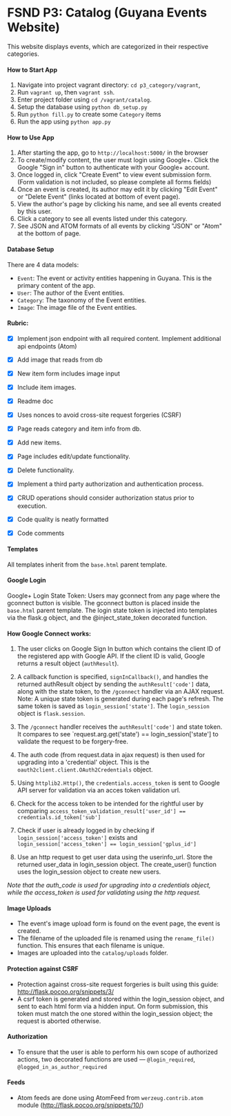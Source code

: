 # FSND P3: Catalog (Guyana Events Website)

This website displays events, which are categorized in their respective categories.

#### How to Start App

 1. Navigate into project vagrant directory: `cd p3_category/vagrant`,
 2. Run `vagrant up`, then `vagrant ssh`.
 3. Enter project folder using `cd /vagrant/catalog`.
 4. Setup the database using `python db_setup.py`
 5. Run `python fill.py` to create some `Category` items
 6. Run the app using `python app.py`

#### How to Use App

 1. After starting the app, go to `http://localhost:5000/` in the browser
 2. To create/modify content, the user must login using Google+. Click the Google "Sign in" button to authenticate with your Google+ account.
 3. Once logged in, click "Create Event" to view event submission form. (Form validation is not included, so please complete all forms fields)
 4. Once an event is created, its author may edit it by clicking "Edit Event" or "Delete Event" (links located at bottom of event page).
 5. View the author's page by clicking his name, and see all events created by this user.
 6. Click a category to see all events listed under this category.
 7. See JSON and ATOM formats of all events by clicking "JSON" or "Atom" at the bottom of page.


#### Database Setup

There are 4 data models:
 - `Event`: The event or activity entities happening in Guyana. This is the primary content of the app.
 - `User`: The author of the Event entities.
 - `Category`: The taxonomy of the Event entities.
 - `Image`: The image file of the Event entities.

#### Rubric:
 - [x] Implement json endpoint with all required content. Implement additional api endpoints (Atom)
 - [x] Add image that reads from db
 - [x] New item form includes image input
 - [x] Include item images.
 - [x] Readme doc
 - [x] Uses nonces to avoid cross-site request forgeries (CSRF)
 - [x] Page reads category and item info from db.
 - [x] Add new items.
 - [x] Page includes edit/update functionality.
 - [x] Delete functionality.
 - [x] Implement a third party authorization and authentication process.
 - [x] CRUD operations should consider authorization status prior to execution.
 - [x] Code quality is neatly formatted
 - [x] Code comments


#### Templates
 All templates inherit from the `base.html` parent template.

#### Google Login

 Google+ Login State Token: Users may gconnect from any page where the gconnect button is visible. The gconnect button is placed inside the `base.html` parent template. The login state token is injected into templates via the flask.g object, and the @inject_state_token decorated function.

#### How Google Connect works:

 1. The user clicks on Google Sign In button which contains the client ID of the registered app with Google API. If the client ID is valid, Google returns a result object (`authResult`).

 2. A callback function is specified, `signInCallback()`, and handles the returned authResult object by sending the `authResult['code']` data, along with the state token, to the `/gconnect` handler via an AJAX request. Note: A unique state token is generated during each page's refresh. The same token is saved as `login_session['state']`. The `login_session` object is `flask.session`.

 3. The `/gconnect` handler receives the `authResult['code']` and state token. It compares to see `request.arg.get('state') == login_session['state'] to validate the request to be forgery-free.

 4. The auth code (from request.data in ajax request) is then used for upgrading into a 'credential' object. This is the `oauth2client.client.OAuth2Credentials` object.

 5. Using `httplib2.Http()`, the `credentials.access_token` is sent to Google API server for validation via an acces token validation url.

 6. Check for the access token to be intended for the rightful user by comparing `access_token_validation_result['user_id'] == credentials.id_token['sub']`

 7. Check if user is already logged in by checking if `login_session['access_token']` exists and `login_session['access_token'] == login_session['gplus_id']`

 8. Use an http request to get user data using the userinfo_url. Store the returned user_data in login_session object. The create_user() function uses the login_session object to create new users.

 *Note that the auth_code is used for upgrading into a credentials object, while the access_token is used for validating using the http request.*


#### Image Uploads

 - The event's image upload form is found on the event page, the event is created.
 - The filename of the uploaded file is renamed using the `rename_file()` function. This ensures that each filename is unique.
 - Images are uploaded into the `catalog/uploads` folder.

#### Protection against CSRF

 - Protection against cross-site request forgeries is built using this guide: http://flask.pocoo.org/snippets/3/
 - A csrf token is generated and stored within the login_session object, and sent to each html form via a hidden input. On form submission, this token must match the one stored within the login_session object; the request is aborted otherwise.


#### Authorization

 - To ensure that the user is able to perform his own scope of authorized actions, two decorated functions are used — `@login_required`, `@logged_in_as_author_required`

#### Feeds

 - Atom feeds are done using AtomFeed from `werzeug.contrib.atom` module (http://flask.pocoo.org/snippets/10/)
